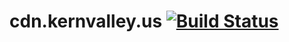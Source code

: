 # cdn.kernvalley.us [![Build Status](https://travis-ci.com/shgysk8zer0/cdn.kernvalley.us.svg?branch=master)](https://travis-ci.org/shgysk8zer0/cdn.kernvalley.us)
